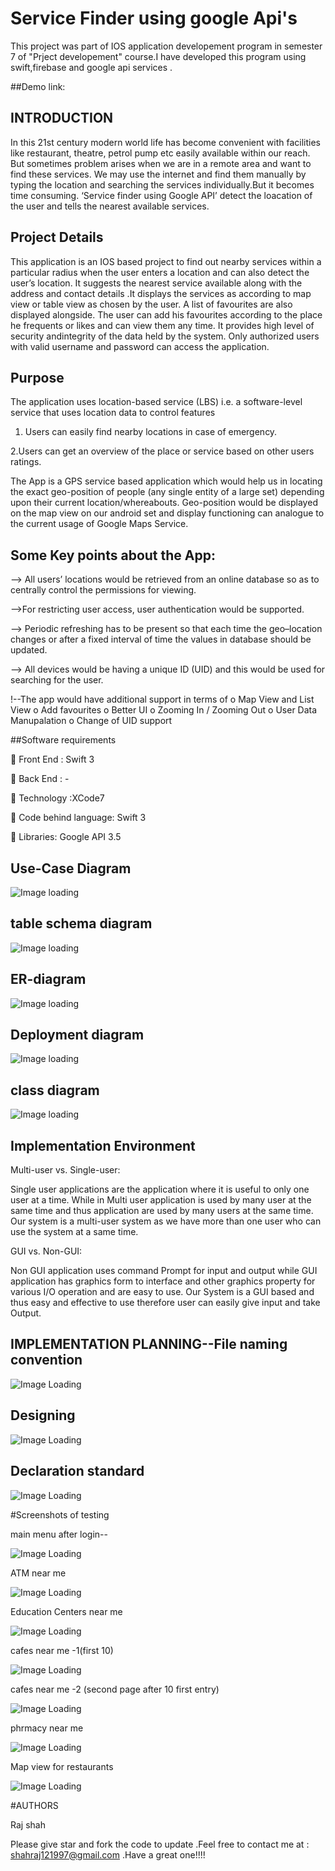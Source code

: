 # Service Finder using google Api's
This project was part of IOS application developement program in semester 7 of "Prject developement" course.I have developed this program using swift,firebase and google api services .

##Demo link: 
## INTRODUCTION
In this 21st century modern world life has become convenient with facilities like restaurant, theatre, petrol pump etc easily available within our reach. But sometimes
problem arises when we are in a remote area and want to find these services. We may use the internet and find them manually by typing the location and searching the services
individually.But it becomes time consuming. ‘Service finder using Google API’ detect the loacation of the user and tells the nearest available services.

## Project Details
This application is an IOS based project to find out nearby services within a particular radius when the user enters a location and can also detect the user’s location. It suggests
the nearest service available along with the address and contact details .It displays the services as according to map view or table view as chosen by the user. A list of favourites
are also displayed alongside. The user can add his favourites according to the place he frequents or likes and can view them any time. It provides high level of security andintegrity of the data held by the system. Only authorized users with valid username and
password can access the application.

## Purpose
The application uses location-based service (LBS) i.e. a software-level service that uses location data to control features
1. Users can easily find nearby locations in case of emergency.

2.Users can get an overview of the place or service based on other users ratings.

The App is a GPS service based application which would help us in locating the exact geo-position of people (any single entity of a large set) depending upon their current
location/whereabouts. Geo-position would be displayed on the map view on our android set and display functioning can analogue to the current usage of Google Maps Service.

## Some Key points about the App:
--> All users’ locations would be retrieved from an online database so as to
centrally control the permissions for viewing.
  
-->For restricting user access, user authentication would be supported.

--> Periodic refreshing has to be present so that each time the geo–location
changes or after a fixed interval of time the values in database should be
updated.

--> All devices would be having a unique ID (UID) and this would be used for
searching for the user.

!--The app would have additional support in terms of
o Map View and List View
o Add favourites
o Better UI
o Zooming In / Zooming Out
o User Data Manupalation
o Change of UID support

##Software requirements

 Front End : Swift 3

 Back End : -

 Technology :XCode7

 Code behind language: Swift 3

 Libraries: Google API 3.5

## Use-Case Diagram
![Image loading](images/Diagram.jpg)

## table schema diagram
![Image loading](images/table_schema.png)


## ER-diagram
![Image loading](images/er-diagram.jpg)


## Deployment diagram
![Image loading](images/system_dig.png)

## class diagram
![Image loading](images/class_diagram.png)

## Implementation Environment
Multi-user vs. Single-user:

Single user applications are the application where it is useful to only one user at a
time. While in Multi user application is used by many user at the same time and thus
application are used by many users at the same time. Our system is a multi-user
system as we have more than one user who can use the system at a same time.

GUI vs. Non-GUI:

Non GUI application uses command Prompt for input and output while GUI
application has graphics form to interface and other graphics property for various I/O
operation and are easy to use. Our System is a GUI based and thus easy and effective
to use therefore user can easily give input and take Output.

## IMPLEMENTATION PLANNING--File naming convention

![Image Loading](images/IMG-20171116-WA0002.jpg)

## Designing

![Image Loading](images/IMG-20171116-WA0006.jpg)

## Declaration standard

![Image Loading](images/IMG-20171116-WA0005.jpg)

#Screenshots of testing

main menu after login--

![Image Loading](images/IMG-20171116-WA0012.jpg)

ATM near me 

![Image Loading](images/IMG-20171116-WA0010.jpg)

Education Centers near me

![Image Loading](images/IMG-20171116-WA0011.jpg)

cafes near me -1(first 10)

![Image Loading](images/IMG-20171116-WA0013.jpg)

cafes near me -2 (second page after 10 first entry) 

![Image Loading](images/IMG-20171116-WA0009.jpg)

phrmacy near me

![Image Loading](images/IMG-20171116-WA0016.jpg)

Map view for restaurants

![Image Loading](images/IMG-20171117-WA0000.jpg)

#AUTHORS

Raj shah

Please give star and fork the code to update .Feel free to contact me at : shahraj121997@gmail.com .Have a great one!!!!


